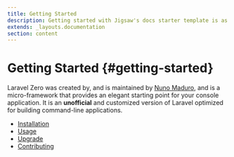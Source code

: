 ```yaml
---
title: Getting Started
description: Getting started with Jigsaw's docs starter template is as easy as 1, 2, 3.
extends: _layouts.documentation
section: content
---
```


# Getting Started {#getting-started}

Laravel Zero was created by, and is maintained by [Nuno Maduro](https://github.com/nunomaduro), and is a micro-framework that provides an elegant starting point for your console application. It is an **unofficial** and customized version of Laravel optimized for building command-line applications.

- [Installation](/docs/installation)
- [Usage](/docs/usage)
- [Upgrade](/docs/upgrade)
- [Contributing](/docs/contributing)
